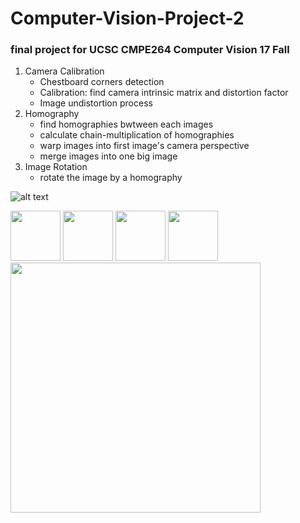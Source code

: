 # Computer-Vision-Project-2
### final project for UCSC CMPE264 Computer Vision 17 Fall
1. Camera Calibration
   * Chestboard corners detection
   * Calibration: find camera intrinsic matrix and distortion factor
   * Image undistortion process
2. Homography
   * find homographies bwtween each images
   * calculate chain-multiplication of homographies
   * warp images into first image's camera perspective
   * merge images into one big image
3. Image Rotation
   * rotate the image by a homography

![alt text](https://github.com/wangkepfe/Computer-Vision-Project-2/blob/master/source/p1.JPG "Title")

<img src="https://github.com/wangkepfe/Computer-Vision-Project-2/blob/master/source/p2.JPG" width="80"/>
<img src="https://github.com/wangkepfe/Computer-Vision-Project-2/blob/master/source/p3.JPG" width="80"/>
<img src="https://github.com/wangkepfe/Computer-Vision-Project-2/blob/master/source/p4.JPG" width="80"/>
<img src="https://github.com/wangkepfe/Computer-Vision-Project-2/blob/master/source/p5.JPG" width="80"/>
<img src="https://github.com/wangkepfe/Computer-Vision-Project-2/blob/master/result.jpg" width="400"/>
